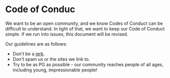 # Code of Conduc

We want to be an open community, and we know Codes of Conduct can be difficult to understand. In light of that, we want to keep our Code of Conduct simple. If we run into issues, this document will be revised.

Our guidelines are as follows:

- Don't be a [jerk](https://meta.wikimedia.org/wiki/Don%27t_be_a_jerk).
- Don't spam us or the sites we link to.
- Try to be as PG as possible - our community reaches people of all ages, including young, impressionable people!
